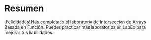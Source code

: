 # Resumen

¡Felicidades! Has completado el laboratorio de Intersección de Arrays Basada en Función. Puedes practicar más laboratorios en LabEx para mejorar tus habilidades.
